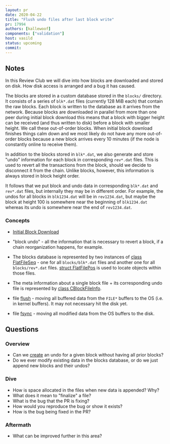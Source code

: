```yaml
---
layout: pr
date: 2020-04-22
title: "Flush undo files after last block write"
pr: 17994
authors: [kallewoof]
components: ["validation"]
host: vasild
status: upcoming
commit:
---
```


## Notes

In this Review Club we will dive into how blocks are downloaded and stored on disk. How disk access is arranged and a bug it has caused.

The blocks are stored in a custom database stored in the `blocks/` directory. It consists of a series of `blk*.dat` files (currently 128 MiB each) that contain the raw blocks. Each block is written to the database as it arrives from the network. Because blocks are downloaded in parallel from more than one peer during initial block download this means that a block with bigger height can be received (and thus written to disk) before a block with smaller height. We call these out-of-order blocks. When initial block download finishes things calm down and we most likely do not have any more out-of-order blocks because a new block arrives every 10 minutes (if the node is constantly online to receive them).

In addition to the blocks stored in `blk*.dat`, we also generate and store "undo" information for each block in corresponding `rev*.dat` files. This is used to revert all the transactions from the block, should we decide to disconnect it from the chain. Unlike blocks, however, this information is always stored in block height order.

It follows that we put block and undo data in corresponding `blk*.dat` and `rev*.dat` files, but internally they may be in different order. For example, the undos for all blocks in `blk1234.dat` will be in `rev1234.dat`, but maybe the block at height 100 is somewhere near the beginning of `blk1234.dat` whereas its undo is somewhere near the end of `rev1234.dat`.

### Concepts

- [Initial Block Download](https://bitcoin.org/en/glossary/initial-block-download)

- "block undo" - all the information that is necessary to revert a block, if a chain reorganization happens, for example.

- The blocks database is represented by two instances of [class FlatFileSeq](https://doxygen.bitcoincore.org/class_flat_file_seq.html) - one for all `blocks/blk*.dat` files and another one for all `blocks/rev*.dat` files. [struct FlatFilePos](https://doxygen.bitcoincore.org/struct_flat_file_pos.html) is used to locate objects within those files.

- The meta information about a single block file + its corresponding undo file is represented by [class CBlockFileInfo](https://doxygen.bitcoincore.org/class_c_block_file_info.html).

- file [flush](https://linux.die.net/man/3/fflush) - moving all buffered data from the `FILE*` buffers to the OS (i.e. in kernel buffers). It may not necessary hit the disk yet.

- file [fsync](https://linux.die.net/man/2/fsync) - moving all modified data from the OS buffers to the disk.

## Questions

### Overview

- Can we [create](https://doxygen.bitcoincore.org/validation_8cpp_source.html#l02164) an undo for a given block without having all prior blocks?
- Do we ever modify existing data in the blocks database, or do we just append new blocks and their undos?

### Dive

- How is space allocated in the files when new data is appended? Why?
- What does it mean to "finalize" a file?
- What is the bug that the PR is fixing?
- How would you reproduce the bug or show it exists?
- How is the bug being fixed in the PR?

### Aftermath

- What can be improved further in this area?

<!-- TODO: uncomment and add meeting log
## Meeting Log

{% irc %}
{% endirc %}
--->
